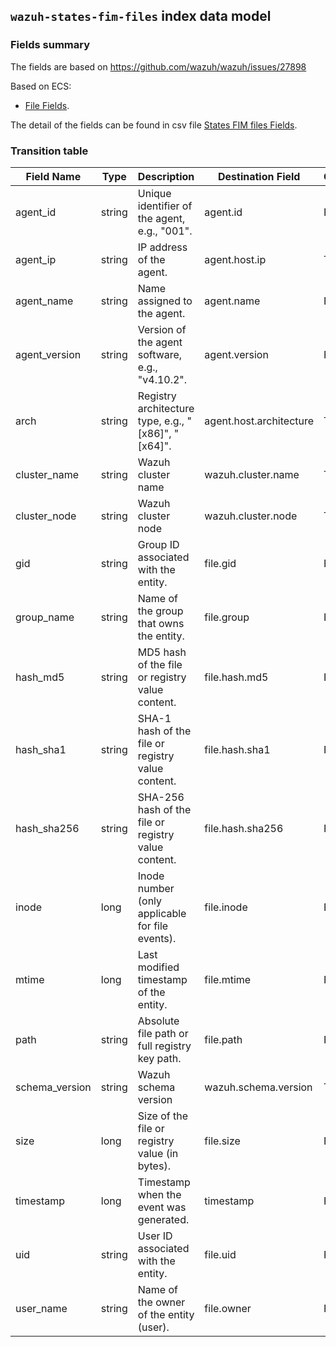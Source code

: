 ## `wazuh-states-fim-files` index data model

### Fields summary

The fields are based on https://github.com/wazuh/wazuh/issues/27898

Based on ECS:

- [File Fields](https://www.elastic.co/guide/en/ecs/current/ecs-file.html).

The detail of the fields can be found in csv file [States FIM files Fields](fields.csv).

### Transition table

| Field Name     | Type   | Description                                                               | Destination Field       | Custom |
|----------------|--------|---------------------------------------------------------------------------|-------------------------|--------|
| agent_id       | string | Unique identifier of the agent, e.g., "001".                              | agent.id                | FALSE  |
| agent_ip       | string | IP address of the agent.                                                  | agent.host.ip           | TRUE   |
| agent_name     | string | Name assigned to the agent.                                               | agent.name              | FALSE  |
| agent_version  | string | Version of the agent software, e.g., "v4.10.2".                           | agent.version           | FALSE  |
| arch           | string | Registry architecture type, e.g., "[x86]", "[x64]".                       | agent.host.architecture | TRUE   |
| cluster_name   | string | Wazuh cluster name                                                        | wazuh.cluster.name      | TRUE   |
| cluster_node   | string | Wazuh cluster node                                                        | wazuh.cluster.node      | TRUE   |
| gid            | string | Group ID associated with the entity.                                      | file.gid                | FALSE  |
| group_name     | string | Name of the group that owns the entity.                                   | file.group              | FALSE  |
| hash_md5       | string | MD5 hash of the file or registry value content.                           | file.hash.md5           | FALSE  |
| hash_sha1      | string | SHA-1 hash of the file or registry value content.                         | file.hash.sha1          | FALSE  |
| hash_sha256    | string | SHA-256 hash of the file or registry value content.                       | file.hash.sha256        | FALSE  |
| inode          | long   | Inode number (only applicable for file events).                           | file.inode              | FALSE  |
| mtime          | long   | Last modified timestamp of the entity.                                    | file.mtime              | FALSE  |
| path           | string | Absolute file path or full registry key path.                             | file.path               | FALSE  |
| schema_version | string | Wazuh schema version                                                      | wazuh.schema.version    | TRUE   |
| size           | long   | Size of the file or registry value (in bytes).                            | file.size               | FALSE  |
| timestamp      | long   | Timestamp when the event was generated.                                   | timestamp               | FALSE  |
| uid            | string | User ID associated with the entity.                                       | file.uid                | FALSE  |
| user_name      | string | Name of the owner of the entity (user).                                   | file.owner              | FALSE  |
